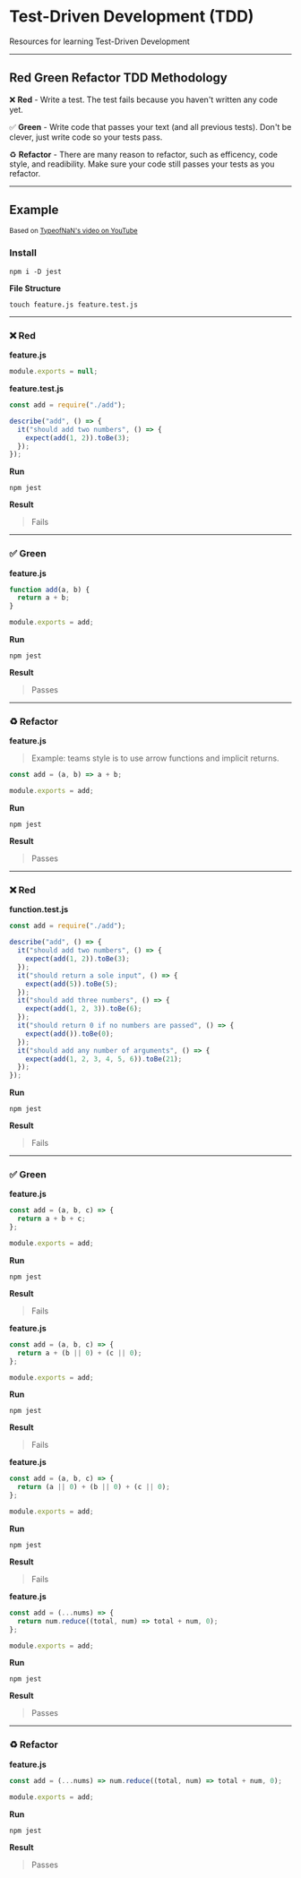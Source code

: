 # Test-Driven Development (TDD)
Resources for learning Test-Driven Development


___


## Red Green Refactor TDD Methodology

:x: **Red** - Write a test. The test fails because you haven't written any code yet.

:white_check_mark: **Green** - Write code that passes your text (and all previous tests). Don't be clever, just write code so your tests pass.

:recycle: **Refactor** - There are many reason to refactor, such as efficency, code style, and readibility. Make sure your code still passes your tests as you refactor.


___


## Example
<sub>Based on [TypeofNaN's video on YouTube](https://www.youtube.com/watch?v=SbKPgaRZsxA)</sub>


### Install
```
npm i -D jest
```

**File Structure**
```
touch feature.js feature.test.js
```


___


### :x: Red
**feature.js**
```js
module.exports = null;
```

**feature.test.js**
```js
const add = require("./add");

describe("add", () => {
  it("should add two numbers", () => {
    expect(add(1, 2)).toBe(3);
  });
});
```

**Run**
```
npm jest
```

**Result**
> Fails


___


### :white_check_mark: Green
**feature.js**
```js
function add(a, b) {
  return a + b;
}

module.exports = add;
```

**Run**
```
npm jest
```

**Result**
> Passes


___


### :recycle: Refactor
**feature.js**
> Example: teams style is to use arrow functions and implicit returns.
```js
const add = (a, b) => a + b;

module.exports = add;
```

**Run**
```
npm jest
```

**Result**
> Passes


___


### :x: Red
**function.test.js**
```js
const add = require("./add");

describe("add", () => {
  it("should add two numbers", () => {
    expect(add(1, 2)).toBe(3);
  });
  it("should return a sole input", () => {
    expect(add(5)).toBe(5);
  });
  it("should add three numbers", () => {
    expect(add(1, 2, 3)).toBe(6);
  });
  it("should return 0 if no numbers are passed", () => {
    expect(add()).toBe(0);
  });
  it("should add any number of arguments", () => {
    expect(add(1, 2, 3, 4, 5, 6)).toBe(21);
  });
});
```

**Run**
```
npm jest
```

**Result**
> Fails


___


### :white_check_mark: Green
**feature.js**
```js
const add = (a, b, c) => {
  return a + b + c;
};

module.exports = add;
```

**Run**
```
npm jest
```

**Result**
> Fails

**feature.js**
```js
const add = (a, b, c) => {
  return a + (b || 0) + (c || 0);
};

module.exports = add;
```

**Run**
```
npm jest
```

**Result**
> Fails

**feature.js**
```js
const add = (a, b, c) => {
  return (a || 0) + (b || 0) + (c || 0);
};

module.exports = add;
```

**Run**
```
npm jest
```

**Result**
> Fails

**feature.js**
```js
const add = (...nums) => {
  return num.reduce((total, num) => total + num, 0);
};

module.exports = add;
```

**Run**
```
npm jest
```

**Result**
> Passes


___


### :recycle: Refactor
**feature.js**
```js
const add = (...nums) => num.reduce((total, num) => total + num, 0);

module.exports = add;
```

**Run**
```
npm jest
```

**Result**
> Passes
